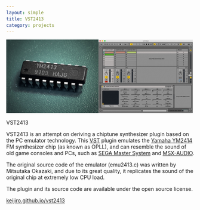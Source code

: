 ```yaml
---
layout: simple
title: VST2413
category: projects
---
```


<img src="/images/2013-02-11-vst2413.jpg" width="500" />

VST2413

VST2413 is an attempt on deriving a chiptune synthesizer plugin based on the PC emulator technology. This [VST][VST] plugin emulates the [Yamaha YM2414][YM2413] FM synthesizer chip (as known as OPLL), and can resemble the sound of old game consoles and PCs, such as [SEGA Master System][SMS] and [MSX-AUDIO][MSX].

The original source code of the emulator (emu2413.c) was written by Mitsutaka Okazaki, and due to its great quality, it replicates the sound of the original chip at extremely low CPU load.

The plugin and its source code are available under the open source license.

[keijiro.github.io/vst2413](http://keijiro.github.io/vst2413/)

[VST]: http://en.wikipedia.org/wiki/Virtual_Studio_Technology
[YM2413]: http://en.wikipedia.org/wiki/Yamaha_YM2413
[SMS]: http://en.wikipedia.org/wiki/Master_System
[MSX]: http://en.wikipedia.org/wiki/Yamaha_Y8950
